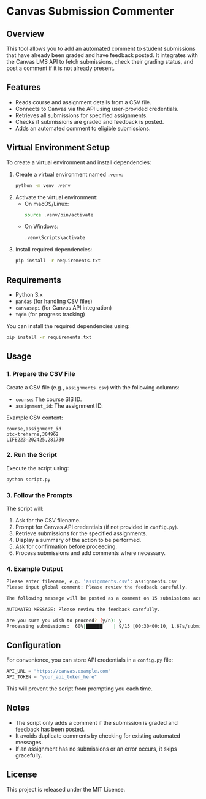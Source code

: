 # Canvas Submission Commenter

## Overview
This tool allows you to add an automated comment to student submissions that have already been graded and have feedback posted. It integrates with the Canvas LMS API to fetch submissions, check their grading status, and post a comment if it is not already present.

## Features
- Reads course and assignment details from a CSV file.
- Connects to Canvas via the API using user-provided credentials.
- Retrieves all submissions for specified assignments.
- Checks if submissions are graded and feedback is posted.
- Adds an automated comment to eligible submissions.

## Virtual Environment Setup
To create a virtual environment and install dependencies:
1. Create a virtual environment named `.venv`:
   ```sh
   python -m venv .venv
   ```
2. Activate the virtual environment:
   - On macOS/Linux:
     ```sh
     source .venv/bin/activate
     ```
   - On Windows:
     ```sh
     .venv\Scripts\activate
     ```
3. Install required dependencies:
   ```sh
   pip install -r requirements.txt
   ```

## Requirements
- Python 3.x
- `pandas` (for handling CSV files)
- `canvasapi` (for Canvas API integration)
- `tqdm` (for progress tracking)

You can install the required dependencies using:
```sh
pip install -r requirements.txt
```

## Usage

### 1. Prepare the CSV File
Create a CSV file (e.g., `assignments.csv`) with the following columns:
- `course`: The course SIS ID.
- `assignment_id`: The assignment ID.

Example CSV content:
```csv
course,assignment_id
ptc-treharne,304962
LIFE223-202425,281730
```

### 2. Run the Script
Execute the script using:
```sh
python script.py
```

### 3. Follow the Prompts
The script will:
1. Ask for the CSV filename.
2. Prompt for Canvas API credentials (if not provided in `config.py`).
3. Retrieve submissions for the specified assignments.
4. Display a summary of the action to be performed.
5. Ask for confirmation before proceeding.
6. Process submissions and add comments where necessary.

### 4. Example Output
```sh
Please enter filename, e.g. 'assignments.csv': assignments.csv
Please input global comment: Please review the feedback carefully.

The following message will be posted as a comment on 15 submissions across 3 assignments.

AUTOMATED MESSAGE: Please review the feedback carefully.

Are you sure you wish to proceed? (y/n): y
Processing submissions:  60%|██████    | 9/15 [00:30<00:10, 1.67s/submission]
```

## Configuration
For convenience, you can store API credentials in a `config.py` file:
```python
API_URL = "https://canvas.example.com"
API_TOKEN = "your_api_token_here"
```
This will prevent the script from prompting you each time.

## Notes
- The script only adds a comment if the submission is graded and feedback has been posted.
- It avoids duplicate comments by checking for existing automated messages.
- If an assignment has no submissions or an error occurs, it skips gracefully.

## License
This project is released under the MIT License.

